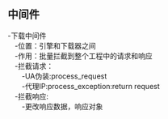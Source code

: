 ## 中间件  

-下载中间件<br>
&emsp;-位置：引擎和下载器之间<br>
&emsp;-作用：批量拦截到整个工程中的请求和响应  
&emsp;-拦截请求：  
&emsp;&emsp;-UA伪装:process_request  
&emsp;&emsp;-代理IP:process_exception:return request  
&emsp;-拦截响应:  
&emsp;&emsp;-更改响应数据，响应对象
